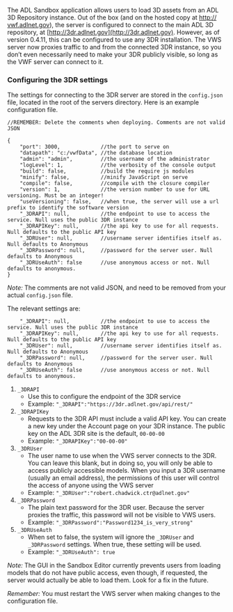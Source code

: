 
The ADL Sandbox application allows users to load 3D assets from an ADL 3D Repository instance. Out of the box (and on the hosted copy at [http:// vwf.adlnet.gov](http://vwf.adlnet.gov)), the server is configured to connect to the main ADL 3D repository, at [http://3dr.adlnet.gov](http://3dr.adlnet.gov). However, as of version 0.4.11, this can be configured to use any 3DR installation. The VWS server now proxies traffic to and from the connected 3DR instance, so you don’t even necessarily need to make your 3DR publicly visible, so long as the VWF server can connect to it.

### Configuring the 3DR settings

The settings for connecting to the 3DR server are stored in the `config.json` file, located in the root of the servers directory. Here is an example configuration file.

    //REMEMBER: Delete the comments when deploying. Comments are not valid JSON

    {
        "port": 3000,             //the port to serve on
        "datapath": "c:/vwfData", //the database location
        "admin": "admin",         //the username of the administrator
        "logLevel": 1,            //the verbosity of the console output
        "build": false,           //build the require js modules
        "minify": false,          //minify JavaScript on serve
        "compile": false,         //compile with the closure compiler
        "version": 1,             //the version number to use for URL versioning. Must be an integer!
        "useVersioning": false,   //when true, the server will use a url prefix to identify the software version
        "_3DRAPI": null,          //the endpoint to use to access the service. Null uses the public 3DR instance
        "_3DRAPIKey": null,       //the api key to use for all requests. Null defaults to the public API key
        "_3DRUser": null,         //username server identifies itself as. Null defaults to Anonymous
        "_3DRPassword": null,     //password for the server user. Null defaults to Anonymous
        "_3DRUseAuth": false      //use anonymous access or not. Null defaults to anonymous.
    }

_Note:_ The comments are not valid JSON, and need to be removed from your actual `config.json` file.

The relevant settings are:

        "_3DRAPI": null,          //the endpoint to use to access the service. Null uses the public 3DR instance
        "_3DRAPIKey": null,       //the api key to use for all requests. Null defaults to the public API key
        "_3DRUser": null,         //username server identifies itself as. Null defaults to Anonymous
        "_3DRPassword": null,     //password for the server user. Null defaults to Anonymous
        "_3DRUseAuth": false      //use anonymous access or not. Null defaults to anonymous.

1.  `_3DRAPI`
    *   Use this to configure the endpoint of the 3DR service
    *   Example: `"_3DRAPI":"https://3dr.adlnet.gov/api/rest/"`
2.  `_3DRAPIKey`
    *   Requests to the 3DR API must include a valid API key. You can create a new key under the Account page on your 3DR instance. The public key on the ADL 3DR site is the default, `00-00-00`
    *   Example: `"_3DRAPIKey":"00-00-00"`
3.  `_3DRUser`
    *   The user name to use when the VWS server connects to the 3DR. You can leave this blank, but in doing so, you will only be able to access publicly accessible models. When you input a 3DR username (usually an email address), the permissions of this user will control the access of anyone using the VWS server
    *   Example: `"_3DRUser":"robert.chadwick.ctr@adlnet.gov"`
4.  `_3DRPassword`
    *   The plain text password for the 3DR user. Because the server proxies the traffic, this password will not be visible to VWS users.
    *   Example: `"_3DRPassword":"Password1234_is_very_strong"`
5.  `_3DRUseAuth`
    *   When set to false, the system will ignore the `_3DRUser` and `_3DRPassword` settings. When true, these setting will be used.
    *   Example: `"_3DRUseAuth": true`

_Note:_ The GUI in the Sandbox Editor currently prevents users from loading models that do not have public access, even though, if requested, the server would actually be able to load them. Look for a fix in the future.

_Remember:_ You must restart the VWS server when making changes to the configuration file.

